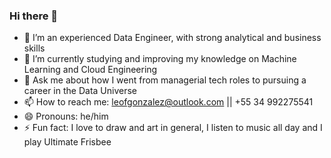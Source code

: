 ### Hi there 👋

- 🔭 I’m an experienced Data Engineer, with strong analytical and business skills
- 🌱 I’m currently studying and improving my knowledge on Machine Learning and Cloud Engineering
- 💬 Ask me about how I went from managerial tech roles to pursuing a career in the Data Universe
- 📫 How to reach me: leofgonzalez@outlook.com || +55 34 992275541
- 😄 Pronouns: he/him
- ⚡ Fun fact: I love to draw and art in general, I listen to music all day and I play Ultimate Frisbee

